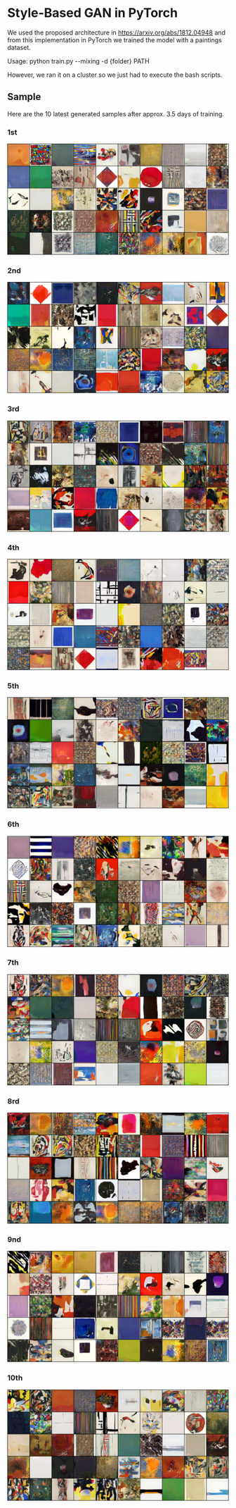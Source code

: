 # Style-Based GAN in PyTorch

We used the proposed architecture in https://arxiv.org/abs/1812.04948 and from this implementation in PyTorch we trained the model with a paintings dataset.

Usage: python train.py --mixing -d {folder} PATH

However, we ran it on a cluster so we just had to execute the bash scripts.

## Sample

Here are the 10 latest generated samples after approx. 3.5 days of training.

### 1st

![181800.png](sample/181800.png)

### 2nd

![181700.png](sample/181700.png)

### 3rd

![181600.png](sample/181600.png)

### 4th

![181500.png](sample/181500.png)

### 5th

![181400.png](sample/181400.png)

### 6th

![181300.png](sample/181300.png)

### 7th

![181200.png](sample/181200.png)

### 8rd

![181100.png](sample/181100.png)

### 9nd

![181000.png](sample/181000.png)

### 10th

![180900.png](sample/180900.png)
